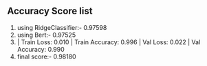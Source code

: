 ## Accuracy Score list
1. using RidgeClassifier:-  0.97598
2. using Bert:- 0.97525
3. | Train Loss:  0.010                 | Train Accuracy:  0.996                | Val Loss:  0.022                 | Val Accuracy:  0.990
4. final score:- 0.98180